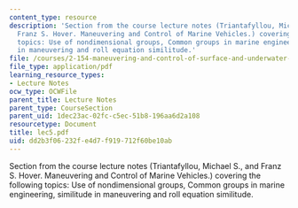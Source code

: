 ```yaml
---
content_type: resource
description: 'Section from the course lecture notes (Triantafyllou, Michael S., and
  Franz S. Hover. Maneuvering and Control of Marine Vehicles.) covering the following
  topics: Use of nondimensional groups, Common groups in marine engineering, similitude
  in maneuvering and roll equation similitude.'
file: /courses/2-154-maneuvering-and-control-of-surface-and-underwater-vehicles-13-49-fall-2004/dd2b3f06232fe4d7f919712f60be10ab_lec5.pdf
file_type: application/pdf
learning_resource_types:
- Lecture Notes
ocw_type: OCWFile
parent_title: Lecture Notes
parent_type: CourseSection
parent_uid: 1dec23ac-02fc-c5ec-51b8-196aa6d2a108
resourcetype: Document
title: lec5.pdf
uid: dd2b3f06-232f-e4d7-f919-712f60be10ab
---
```

Section from the course lecture notes (Triantafyllou, Michael S., and Franz S. Hover. Maneuvering and Control of Marine Vehicles.) covering the following topics: Use of nondimensional groups, Common groups in marine engineering, similitude in maneuvering and roll equation similitude.

